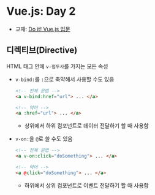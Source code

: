 # Vue.js: Day 2
- 교재: [Do it! Vue.js 입문](http://www.yes24.com/Product/Goods/58206961)

## 디렉티브(Directive)
HTML 태그 안에 `v-접두사`를 가지는 모든 속성  
- `v-bind:`를 `:`으로 축약해서 사용할 수도 있음
    
    ```html
    <!-- 전체 문법 -->
    <a v-bind:href="url"> ... </a>

    <!-- 약어 -->
    <a :href="url"> ... </a>
    ```
    - 상위에서 하위 컴포넌트로 데이터 전달하기 할 때 사용함
- `v-on:`을 `@`로 쓸 수도 있음
    ```html
    <!-- 전체 문법 -->
    <a v-on:click="doSomething"> ... </a>

    <!-- 약어 -->
    <a @click="doSomething"> ... </a>
    ```
    - 하위에서 상위 컴포넌트로 이벤트 전달하기 할 때 사용함
